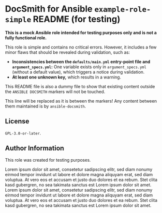 # DocSmith for Ansible `example-role-simple` README (for testing)

**This is a mock Ansible role intended for testing purposes only and is not a fully functional role.**

This role is simple and contains no critical errors. However, it includes a few minor flaws that should be revealed during validation, such as:

* **Inconsistencies between the `defaults/main.yml` entry-point file and `argument_specs.yml`:** One variable exists only in `argument_specs.yml` (without a default value), which triggers a notice during validation.
* **At least one unknown key,** which results in a warning.

This README file is also a dummy file to show that existing content outside the `ANSIBLE DOCSMITH` markers will not be touched.

<!-- BEGIN ANSIBLE DOCSMITH MAIN -->
This line will be replaced as it is between the markers! Any content between them maintained is by `ansible-docsmith`.
<!-- END ANSIBLE DOCSMITH MAIN -->

## License

`GPL-3.0-or-later`.


## Author Information

This role was created for testing purposes.

Lorem ipsum dolor sit amet, consetetur sadipscing elitr, sed diam nonumy eirmod tempor invidunt ut labore et dolore magna aliquyam erat, sed diam voluptua. At vero eos et accusam et justo duo dolores et ea rebum. Stet clita kasd gubergren, no sea takimata sanctus est Lorem ipsum dolor sit amet. Lorem ipsum dolor sit amet, consetetur sadipscing elitr, sed diam nonumy eirmod tempor invidunt ut labore et dolore magna aliquyam erat, sed diam voluptua. At vero eos et accusam et justo duo dolores et ea rebum. Stet clita kasd gubergren, no sea takimata sanctus est Lorem ipsum dolor sit amet.